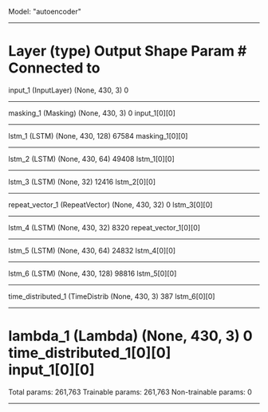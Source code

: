 Model: "autoencoder"
__________________________________________________________________________________________________
Layer (type)                    Output Shape         Param #     Connected to                     
==================================================================================================
input_1 (InputLayer)            (None, 430, 3)       0                                            
__________________________________________________________________________________________________
masking_1 (Masking)             (None, 430, 3)       0           input_1[0][0]                    
__________________________________________________________________________________________________
lstm_1 (LSTM)                   (None, 430, 128)     67584       masking_1[0][0]                  
__________________________________________________________________________________________________
lstm_2 (LSTM)                   (None, 430, 64)      49408       lstm_1[0][0]                     
__________________________________________________________________________________________________
lstm_3 (LSTM)                   (None, 32)           12416       lstm_2[0][0]                     
__________________________________________________________________________________________________
repeat_vector_1 (RepeatVector)  (None, 430, 32)      0           lstm_3[0][0]                     
__________________________________________________________________________________________________
lstm_4 (LSTM)                   (None, 430, 32)      8320        repeat_vector_1[0][0]            
__________________________________________________________________________________________________
lstm_5 (LSTM)                   (None, 430, 64)      24832       lstm_4[0][0]                     
__________________________________________________________________________________________________
lstm_6 (LSTM)                   (None, 430, 128)     98816       lstm_5[0][0]                     
__________________________________________________________________________________________________
time_distributed_1 (TimeDistrib (None, 430, 3)       387         lstm_6[0][0]                     
__________________________________________________________________________________________________
lambda_1 (Lambda)               (None, 430, 3)       0           time_distributed_1[0][0]         
                                                                 input_1[0][0]                    
==================================================================================================
Total params: 261,763
Trainable params: 261,763
Non-trainable params: 0
__________________________________________________________________________________________________
